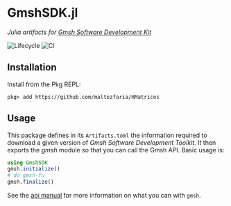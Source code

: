 # GmshSDK.jl
*Julia artifacts for [Gmsh Software Development Kit](https://gmsh.info/#Download)*

![Lifecycle](https://img.shields.io/badge/lifecycle-maturing-blue.svg)
![CI](https://github.com/WaveProp/GmshSDK/workflows/CI/badge.svg?branch=master)

## Installation
Install from the Pkg REPL:
```
pkg> add https://github.com/maltezfaria/HMatrices
```

## Usage

This package defines in its `Artifacts.toml` the information required to download a given version of *Gmsh Software Development Toolkit*. It then exports the *gmsh* module so that you can call the Gmsh API. Basic usage is:

```julia
using GmshSDK
gmsh.initialize()
# do gmsh-fu
gmsh.finalize()
```

See the [api manual](https://gmsh.info/doc/texinfo/gmsh.html#Gmsh-API) for more information on what you can with `gmsh`.
